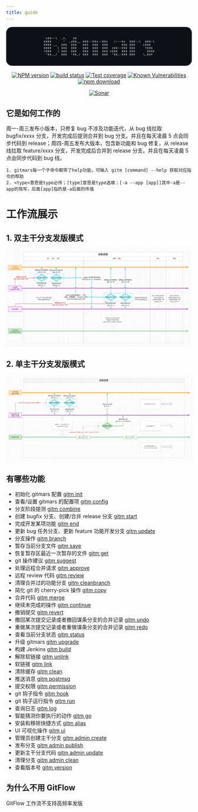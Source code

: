 ```yaml
---
title: guide
---
```


<div style="text-align: center;" align="center">

![logo.png](https://raw.githubusercontent.com/saqqdy/gitmars/master/static/img/logo.png)

</div>

<div style="text-align: center;" align="center">

[![NPM version][npm-image]][npm-url]
[![build status][travis-image]][travis-url]
[![Test coverage][codecov-image]][codecov-url]
[![Known Vulnerabilities][snyk-image]][snyk-url]
[![npm download][download-image]][download-url]

<!-- [![License][license-image]][license-url] -->

[![Sonar][sonar-image]][sonar-url]

[npm-image]: https://img.shields.io/npm/v/gitmars.svg?style=flat-square
[npm-url]: https://npmjs.org/package/gitmars
[travis-image]: https://travis-ci.com/saqqdy/gitmars.svg?branch=master
[travis-url]: https://travis-ci.com/saqqdy/gitmars
[codecov-image]: https://img.shields.io/codecov/c/github/saqqdy/gitmars.svg?style=flat-square
[codecov-url]: https://codecov.io/github/saqqdy/gitmars?branch=master
[snyk-image]: https://snyk.io/test/npm/gitmars/badge.svg?style=flat-square
[snyk-url]: https://snyk.io/test/npm/gitmars
[download-image]: https://img.shields.io/npm/dm/gitmars.svg?style=flat-square
[download-url]: https://npmjs.org/package/gitmars

<!-- [license-image]: https://img.shields.io/badge/License-GPL-blue.svg
[license-url]: ../../../LICENSE -->

[sonar-image]: https://sonarcloud.io/api/project_badges/quality_gate?project=saqqdy_gitmars
[sonar-url]: https://sonarcloud.io/dashboard?id=saqqdy_gitmars

</div>

## 它是如何工作的

周一-周三发布小版本，只修复 bug 不涉及功能迭代，从 bug 线拉取 bugfix/xxxx 分支，开发完成后提测合并到 bug 分支。并且在每天凌晨 5 点会同步代码到 release；周四-周五发布大版本，包含新功能和 bug 修复，从 release 线拉取 feature/xxxx 分支，开发完成后合并到 release 分支。并且在每天凌晨 5 点会同步代码到 bug 线。

```
1. gitmars每一个子命令都带了help功能，可输入 gitm [command] --help 获取对应指令的帮助
2. <type>意思是type必传；[type]意思是type选填；[-a --app [app]]其中-a是--app的简写，后面[app]指的是-a后面的传值
```

# 工作流展示

## 1. 双主干分支发版模式

![gitmars-branch.png](https://raw.githubusercontent.com/saqqdy/gitmars/master/static/img/gitmars-branch.png)

## 2. 单主干分支发版模式

![gitmars-branch.png](https://raw.githubusercontent.com/saqqdy/gitmars/master/static/img/gitmars-branch2.png)

## 有哪些功能

- 初始化 gitmars 配置 [gitm init](../api/#gitm-init)
- 查看/设置 gitmars 的配置项 [gitm config](../api/#gitm-config)
- 分支阶段提测 [gitm combine](../api/#gitm-combine)
- 创建 bugfix 分支、创建/合并 release 分支 [gitm start](../api/#gitm-start)
- 完成开发某项功能 [gitm end](../api/#gitm-end)
- 更新 bug 任务分支、更新 feature 功能开发分支 [gitm update](../api/#gitm-update)
- 分支操作 [gitm branch](../api/#gitm-branch)
- 暂存当前分支文件 [gitm save](../api/#gitm-save)
- 恢复暂存区最近一次暂存的文件 [gitm get](../api/#gitm-get)
- git 操作建议 [gitm suggest](../api/#gitm-suggest)
- 处理远程合并请求 [gitm approve](../api/#gitm-approve)
- 远程 review 代码 [gitm review](../api/#gitm-review)
- 清理合并过的功能分支 [gitm cleanbranch](../api/#gitm-cleanbranch)
- 简化 git 的 cherry-pick 操作 [gitm copy](../api/#gitm-copy)
- 合并代码 [gitm merge](../api/#gitm-merge)
- 继续未完成的操作 [gitm continue](../api/#gitm-continue)
- 撤销提交 [gitm revert](../api/#gitm-revert)
- 撤回某次提交记录或者撤回谋条分支的合并记录 [gitm undo](../api/#gitm-undo)
- 重做某次提交记录或者重做谋条分支的合并记录 [gitm redo](../api/#gitm-redo)
- 查看当前分支状态 [gitm status](../api/#gitm-status)
- 升级 gitmars [gitm upgrade](../api/#gitm-upgrade)
- 构建 Jenkins [gitm build](../api/#gitm-build)
- 解除软链接 [gitm unlink](../api/#gitm-unlink)
- 软链接 [gitm link](../api/#gitm-link)
- 清除缓存 [gitm clean](../api/#gitm-clean)
- 推送消息 [gitm postmsg](../api/#gitm-postmsg)
- 提交权限 [gitm permission](../api/#gitm-permission)
- git 钩子指令 [gitm hook](../api/#gitm-hook)
- git 钩子运行指令 [gitm run](../api/#gitm-run)
- 查询日志 [gitm log](../api/#gitm-log)
- 智能猜测你要执行的动作 [gitm go](../api/#gitm-go)
- 安装和移除快捷方式 [gitm alias](../api/#gitm-alias)
- UI 可视化操作 [gitm ui](../api/#gitm-ui)
- 管理员创建主干分支 [gitm admin create](../api/#gitm-admin-create)
- 发布分支 [gitm admin publish](../api/#gitm-admin-publish)
- 更新主干分支代码 [gitm admin update](../api/#gitm-admin-update)
- 清理分支 [gitm admin clean](../api/#gitm-admin-clean)
- 查看版本号 [gitm version](../api/#gitm-version)

## 为什么不用 GitFlow

GitFlow 工作流不支持高频率发版

